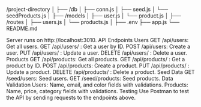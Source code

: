 /project-directory
│
├── /db
│   ├── conn.js
│   ├── seed.js
│   └── seedProducts.js
│
├── /models
│   ├── user.js
│   └── product.js
│
├── /routes
│   ├── users.js
│   └── products.js
│
├── .env
├── app.js
└── README.md

Server runs on http://localhost:3010.
API Endpoints
Users
GET /api/users: Get all users.
GET /api/users/
: Get a user by ID.
POST /api/users: Create a user.
PUT /api/users/
: Update a user.
DELETE /api/users/
: Delete a user.
Products
GET /api/products: Get all products.
GET /api/products/
: Get a product by ID.
POST /api/products: Create a product.
PUT /api/products/
: Update a product.
DELETE /api/products/
: Delete a product.
Seed Data
GET /seed/users: Seed users.
GET /seed/products: Seed products.
Data Validation
Users: Name, email, and color fields with validations.
Products: Name, price, category fields with validations.
Testing
Use Postman to test the API by sending requests to the endpoints above.
